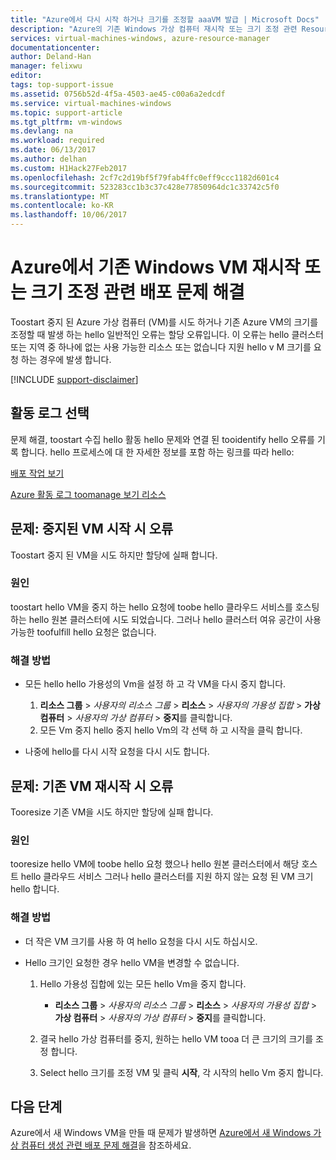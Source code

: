 ```yaml
---
title: "Azure에서 다시 시작 하거나 크기를 조정할 aaaVM 발급 | Microsoft Docs"
description: "Azure의 기존 Windows 가상 컴퓨터 재시작 또는 크기 조정 관련 Resource Manager 배포 문제 해결"
services: virtual-machines-windows, azure-resource-manager
documentationcenter: 
author: Deland-Han
manager: felixwu
editor: 
tags: top-support-issue
ms.assetid: 0756b52d-4f5a-4503-ae45-c00a6a2edcdf
ms.service: virtual-machines-windows
ms.topic: support-article
ms.tgt_pltfrm: vm-windows
ms.devlang: na
ms.workload: required
ms.date: 06/13/2017
ms.author: delhan
ms.custom: H1Hack27Feb2017
ms.openlocfilehash: 2cf7c2d19bf5f79fab4ffc0eff9ccc1182d601c4
ms.sourcegitcommit: 523283cc1b3c37c428e77850964dc1c33742c5f0
ms.translationtype: MT
ms.contentlocale: ko-KR
ms.lasthandoff: 10/06/2017
---
```

# <a name="troubleshoot-deployment-issues-with-restarting-or-resizing-an-existing-windows-vm-in-azure"></a>Azure에서 기존 Windows VM 재시작 또는 크기 조정 관련 배포 문제 해결
Toostart 중지 된 Azure 가상 컴퓨터 (VM)를 시도 하거나 기존 Azure VM의 크기를 조정할 때 발생 하는 hello 일반적인 오류는 할당 오류입니다. 이 오류는 hello 클러스터 또는 지역 중 하나에 없는 사용 가능한 리소스 또는 없습니다 지원 hello v M 크기를 요청 하는 경우에 발생 합니다.

[!INCLUDE [support-disclaimer](../../../includes/support-disclaimer.md)]

## <a name="collect-activity-logs"></a>활동 로그 선택
문제 해결, toostart 수집 hello 활동 hello 문제와 연결 된 tooidentify hello 오류를 기록 합니다. hello 프로세스에 대 한 자세한 정보를 포함 하는 링크를 따라 hello:

[배포 작업 보기](../../azure-resource-manager/resource-manager-deployment-operations.md)

[Azure 활동 로그 toomanage 보기 리소스](../../resource-group-audit.md)

## <a name="issue-error-when-starting-a-stopped-vm"></a>문제: 중지된 VM 시작 시 오류
Toostart 중지 된 VM을 시도 하지만 할당에 실패 합니다.

### <a name="cause"></a>원인
toostart hello VM을 중지 하는 hello 요청에 toobe hello 클라우드 서비스를 호스팅하는 hello 원본 클러스터에 시도 되었습니다. 그러나 hello 클러스터 여유 공간이 사용 가능한 toofulfill hello 요청은 없습니다.

### <a name="resolution"></a>해결 방법
* 모든 hello hello 가용성의 Vm을 설정 하 고 각 VM을 다시 중지 합니다.
  
  1. **리소스 그룹** > *사용자의 리소스 그룹* > **리소스** > *사용자의 가용성 집합* > **가상 컴퓨터** > *사용자의 가상 컴퓨터* > **중지**를 클릭합니다.
  2. 모든 Vm 중지 hello 중지 hello Vm의 각 선택 하 고 시작을 클릭 합니다.
* 나중에 hello를 다시 시작 요청을 다시 시도 합니다.

## <a name="issue-error-when-resizing-an-existing-vm"></a>문제: 기존 VM 재시작 시 오류
Tooresize 기존 VM을 시도 하지만 할당에 실패 합니다.

### <a name="cause"></a>원인
tooresize hello VM에 toobe hello 요청 했으나 hello 원본 클러스터에서 해당 호스트 hello 클라우드 서비스 그러나 hello 클러스터를 지원 하지 않는 요청 된 VM 크기 hello 합니다.

### <a name="resolution"></a>해결 방법
* 더 작은 VM 크기를 사용 하 여 hello 요청을 다시 시도 하십시오.
* Hello 크기인 요청한 경우 hello VM을 변경할 수 없습니다.
  
  1. Hello 가용성 집합에 있는 모든 hello Vm을 중지 합니다.
     
     * **리소스 그룹** > *사용자의 리소스 그룹* > **리소스** > *사용자의 가용성 집합* > **가상 컴퓨터** > *사용자의 가상 컴퓨터* > **중지**를 클릭합니다.
  2. 결국 hello 가상 컴퓨터를 중지, 원하는 hello VM tooa 더 큰 크기의 크기를 조정 합니다.
  3. Select hello 크기를 조정 VM 및 클릭 **시작**, 각 시작의 hello Vm 중지 합니다.

## <a name="next-steps"></a>다음 단계
Azure에서 새 Windows VM을 만들 때 문제가 발생하면 [Azure에서 새 Windows 가상 컴퓨터 생성 관련 배포 문제 해결](troubleshoot-deployment-new-vm.md?toc=%2fazure%2fvirtual-machines%2fwindows%2ftoc.json)을 참조하세요.


